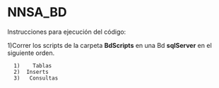 # NNSA_BD

Instrucciones para ejecución del código:

1)Correr los scripts de la carpeta **BdScripts** en una Bd **sqlServer** en el siguiente orden.

      1)	Tablas
      2)  Inserts
      3)   Consultas
